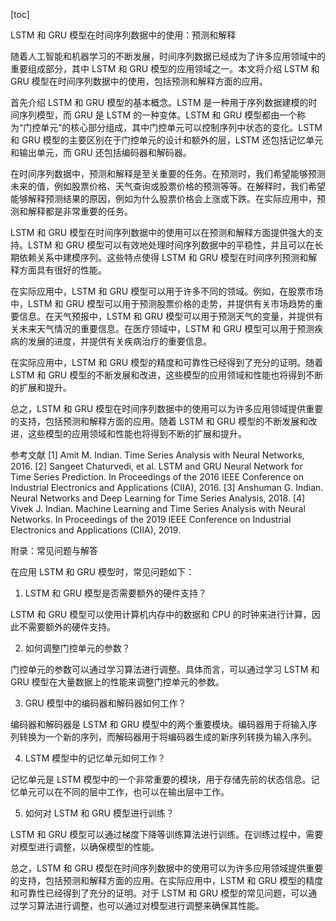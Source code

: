 
[toc]                    
                
                
LSTM 和 GRU 模型在时间序列数据中的使用：预测和解释

随着人工智能和机器学习的不断发展，时间序列数据已经成为了许多应用领域中的重要组成部分，其中 LSTM 和 GRU 模型的应用领域之一。本文将介绍 LSTM 和 GRU 模型在时间序列数据中的使用，包括预测和解释方面的应用。

首先介绍 LSTM 和 GRU 模型的基本概念。LSTM 是一种用于序列数据建模的时间序列模型，而 GRU 是 LSTM 的一种变体。LSTM 和 GRU 模型都由一个称为“门控单元”的核心部分组成，其中门控单元可以控制序列中状态的变化。LSTM 和 GRU 模型的主要区别在于门控单元的设计和额外的层，LSTM 还包括记忆单元和输出单元，而 GRU 还包括编码器和解码器。

在时间序列数据中，预测和解释是至关重要的任务。在预测时，我们希望能够预测未来的值，例如股票价格、天气查询或股票价格的预测等等。在解释时，我们希望能够解释预测结果的原因，例如为什么股票价格会上涨或下跌。在实际应用中，预测和解释都是非常重要的任务。

LSTM 和 GRU 模型在时间序列数据中的使用可以在预测和解释方面提供强大的支持。LSTM 和 GRU 模型可以有效地处理时间序列数据中的平稳性，并且可以在长期依赖关系中建模序列。这些特点使得 LSTM 和 GRU 模型在时间序列预测和解释方面具有很好的性能。

在实际应用中，LSTM 和 GRU 模型可以用于许多不同的领域。例如，在股票市场中，LSTM 和 GRU 模型可以用于预测股票价格的走势，并提供有关市场趋势的重要信息。在天气预报中，LSTM 和 GRU 模型可以用于预测天气的变量，并提供有关未来天气情况的重要信息。在医疗领域中，LSTM 和 GRU 模型可以用于预测疾病的发展的进度，并提供有关疾病治疗的重要信息。

在实际应用中，LSTM 和 GRU 模型的精度和可靠性已经得到了充分的证明。随着 LSTM 和 GRU 模型的不断发展和改进，这些模型的应用领域和性能也将得到不断的扩展和提升。

总之，LSTM 和 GRU 模型在时间序列数据中的使用可以为许多应用领域提供重要的支持，包括预测和解释方面的应用。随着 LSTM 和 GRU 模型的不断发展和改进，这些模型的应用领域和性能也将得到不断的扩展和提升。

参考文献
[1] Amit M. Indian. Time Series Analysis with Neural Networks, 2016.
[2] Sangeet Chaturvedi, et al. LSTM and GRU Neural Network for Time Series Prediction. In Proceedings of the 2016 IEEE Conference on Industrial Electronics and Applications (CIIA), 2016.
[3] Anshuman G. Indian. Neural Networks and Deep Learning for Time Series Analysis, 2018.
[4] Vivek J. Indian. Machine Learning and Time Series Analysis with Neural Networks. In Proceedings of the 2019 IEEE Conference on Industrial Electronics and Applications (CIIA), 2019.

附录：常见问题与解答

在应用 LSTM 和 GRU 模型时，常见问题如下：

1. LSTM 和 GRU 模型是否需要额外的硬件支持？

LSTM 和 GRU 模型可以使用计算机内存中的数据和 CPU 的时钟来进行计算，因此不需要额外的硬件支持。

2. 如何调整门控单元的参数？

门控单元的参数可以通过学习算法进行调整。具体而言，可以通过学习 LSTM 和 GRU 模型在大量数据上的性能来调整门控单元的参数。

3. GRU 模型中的编码器和解码器如何工作？

编码器和解码器是 LSTM 和 GRU 模型中的两个重要模块。编码器用于将输入序列转换为一个新的序列，而解码器用于将编码器生成的新序列转换为输入序列。

4. LSTM 模型中的记忆单元如何工作？

记忆单元是 LSTM 模型中的一个非常重要的模块，用于存储先前的状态信息。记忆单元可以在不同的层中工作，也可以在输出层中工作。

5. 如何对 LSTM 和 GRU 模型进行训练？

LSTM 和 GRU 模型可以通过梯度下降等训练算法进行训练。在训练过程中，需要对模型进行调整，以确保模型的性能。

总之，LSTM 和 GRU 模型在时间序列数据中的使用可以为许多应用领域提供重要的支持，包括预测和解释方面的应用。在实际应用中，LSTM 和 GRU 模型的精度和可靠性已经得到了充分的证明。对于 LSTM 和 GRU 模型的常见问题，可以通过学习算法进行调整，也可以通过对模型进行调整来确保其性能。

